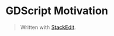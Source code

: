 # GDScript Motivation

> Written with [StackEdit](https://stackedit.io/).
<!--stackedit_data:
eyJoaXN0b3J5IjpbLTY1MzQ3NDE3NV19
-->